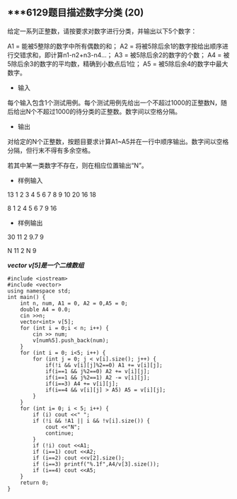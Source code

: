 
***6129题目描述数字分类 (20)
-----------------

给定一系列正整数，请按要求对数字进行分类，并输出以下5个数字：

A1 = 能被5整除的数字中所有偶数的和；
A2 = 将被5除后余1的数字按给出顺序进行交错求和，即计算n1-n2+n3-n4...；
A3 = 被5除后余2的数字的个数；
A4 = 被5除后余3的数字的平均数，精确到小数点后1位；
A5 = 被5除后余4的数字中最大数字。

- 输入

每个输入包含1个测试用例。每个测试用例先给出一个不超过1000的正整数N，随后给出N个不超过1000的待分类的正整数。数字间以空格分隔。

- 输出

对给定的N个正整数，按题目要求计算A1~A5并在一行中顺序输出。数字间以空格分隔，但行末不得有多余空格。

若其中某一类数字不存在，则在相应位置输出“N”。

- 样例输入

13 1 2 3 4 5 6 7 8 9 10 20 16 18

8 1 2 4 5 6 7 9 16

- 样例输出

30 11 2 9.7 9

N 11 2 N 9

***vector<int> v[5]是一个二维数组***
```
#include <iostream>
#include <vector>
using namespace std;
int main() {
    int n, num, A1 = 0, A2 = 0,A5 = 0;
    double A4 = 0.0;
    cin >>n;
    vector<int> v[5];
    for (int i = 0;i < n; i++) {
        cin >> num;
        v[num%5].push_back(num);
    }
    for (int i = 0; i<5; i++) {
        for (int j = 0; j < v[i].size(); j++) {
            if(!i && v[i][j]%2==0) A1 += v[i][j];
            if(i==1 && j%2==0) A2 += v[i][j];
            if(i==1 && j%2==1) A2 -= v[i][j];
            if(i==3) A4 += v[i][j];
            if(i==4 && v[i][j] > A5) A5 = v[i][j];
        }
    }
    for (int i= 0; i < 5; i++) {
        if (i) cout <<" ";
        if (!i && !A1 || i && !v[i].size()) {
            cout <<"N";
            continue;
        }
        if (!i) cout <<A1;
        if (i==1) cout <<A2;
        if (i==2) cout <<v[2].size();
        if (i==3) printf("%.1f",A4/v[3].size());
        if (i==4) cout <<A5;
    }
    return 0;
}
```
